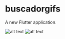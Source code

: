 # buscadorgifs

A new Flutter application.

![alt text](https://i.ibb.co/YLPYPws/buscador-Gifs-1.jpg)   ![alt text](https://i.ibb.co/0Y4GQ9N/buscador-Gifs-2.jpg)
